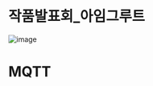 # 작품발표회_아임그루트
![image](https://github.com/2023rapa-project/rapa/assets/132196804/444923cb-db94-4eac-a61b-0d3ea322be90)

# MQTT
